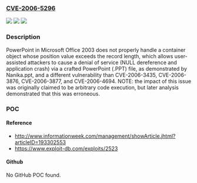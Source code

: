 ### [CVE-2006-5296](https://cve.mitre.org/cgi-bin/cvename.cgi?name=CVE-2006-5296)
![](https://img.shields.io/static/v1?label=Product&message=n%2Fa&color=blue)
![](https://img.shields.io/static/v1?label=Version&message=n%2Fa&color=blue)
![](https://img.shields.io/static/v1?label=Vulnerability&message=n%2Fa&color=brighgreen)

### Description

PowerPoint in Microsoft Office 2003 does not properly handle a container object whose position value exceeds the record length, which allows user-assisted attackers to cause a denial of service (NULL dereference and application crash) via a crafted PowerPoint (.PPT) file, as demonstrated by Nanika.ppt, and a different vulnerability than CVE-2006-3435, CVE-2006-3876, CVE-2006-3877, and CVE-2006-4694. NOTE: the impact of this issue was originally claimed to be arbitrary code execution, but later analysis demonstrated that this was erroneous.

### POC

#### Reference
- http://www.informationweek.com/management/showArticle.jhtml?articleID=193302553
- https://www.exploit-db.com/exploits/2523

#### Github
No GitHub POC found.

